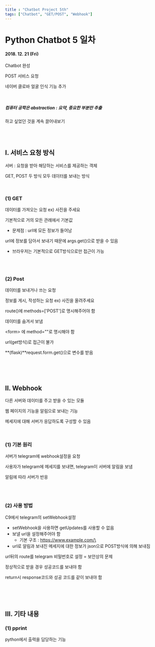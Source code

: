 ```yaml
---
title : "Chatbot Project 5th"
tags: ["Chatbot", "GET/POST", "Webhook"]
---
```


# Python Chatbot 5 일차

#### 2018. 12. 21 (Fri)

Chatbot 완성

POST 서비스 요청

네이버 클로바 얼굴 인식 기능 추가

<br>

##### 컴퓨터 공학은 **abstraction** : 요약, 중요한 부분만 추출

하고 싶었던 것을 계속 끌어내보기

<br>

<br>

## I. 서비스 요청 방식

서버 :  요청을 받아 해당하는 서비스를 제공하는 객체

GET, POST 두 방식 모두 데이터를 보내는 방식

<Br>

### (1) GET

데이터를 가져오는 요청 ex) 사진을 주세요

기본적으로 거의 모든 관례에서 기본값

- 문제점 : url에 모든 정보가 들어남

url에 정보를 담아서 보내기 때문에 args.get()으로 받을 수 있음

- 브라우저는 기본적으로 GET방식으로만 접근이 가능

<br>

<br>

### (2) Post

데이터를 보내거나 쓰는 요청

정보를 게시, 작성하는 요청 ex) 사진을 올려주세요

route()에 methods=['POST']로 명시해주어야 함

데이터를 숨겨서 보냄

\<form> 에 method=""로 명시해야 함

url(get방식)로 접근이 불가

**(flask)**request.form.get()으로 변수를 받음

<br>

<br>

<Br>

## II. Webhook

다른 서버와 데이터를 주고 받을 수 있는 모듈

웹 페이지의 기능을 알림으로 보내는 기능

메세지에 대해 서버가 응답하도록 구성할 수 있음

<br>

### (1) 기본 원리

서버가 telegram에 webhook설정을 요청

사용자가 telegram에 메세지를 보내면, telegram이 서버에 알림을 보냄

알림에 따라 서버가 반응

<br>

<br>

### (2) 사용 방법

C9에서 telegram의 setWebhook설정
- setWebhook을 사용하면 getUpdates를 사용할 수 없음
- 보낼 url을 설정해주어야 함
  - 기본 구조 : https://www.example.com/\<token>
- url로 알림과 보내진 메세지에 대한 정보가 json으로 POST방식에 의해 보내짐

url뒤의 route를 telegram 비밀번호로 설정 = 보안상의 문제

정상적으로 받을 경우 성공코드를 보내야 함

return시 response코드와 성공 코드를 같이 보내야 함

<br>

<br>

<br>


## III. 기타 내용

### (1) pprint

python에서 출력을 담당하는  기능

<br>

<br>





